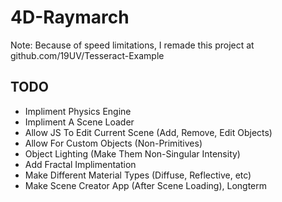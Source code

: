 # 4D-Raymarch

Note: Because of speed limitations, I remade this project at github.com/19UV/Tesseract-Example

## TODO
- Impliment Physics Engine
- Impliment A Scene Loader
- Allow JS To Edit Current Scene (Add, Remove, Edit Objects)
- Allow For Custom Objects (Non-Primitives)
- Object Lighting (Make Them Non-Singular Intensity)
- Add Fractal Implimentation
- Make Different Material Types (Diffuse, Reflective, etc)
- Make Scene Creator App (After Scene Loading), Longterm
